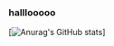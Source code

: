 ### halllooooo

[![Anurag's GitHub stats](https://github-readme-stats.vercel.app/api?username=NeeNawAmbulance&show_icons=true&theme=radical)]
